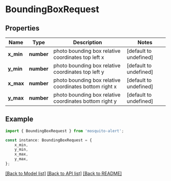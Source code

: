 # BoundingBoxRequest


## Properties

Name | Type | Description | Notes
------------ | ------------- | ------------- | -------------
**x_min** | **number** | photo bounding box relative coordinates top left x | [default to undefined]
**y_min** | **number** | photo bounding box relative coordinates top left y | [default to undefined]
**x_max** | **number** | photo bounding box relative coordinates bottom right x | [default to undefined]
**y_max** | **number** | photo bounding box relative coordinates bottom right y | [default to undefined]

## Example

```typescript
import { BoundingBoxRequest } from 'mosquito-alert';

const instance: BoundingBoxRequest = {
    x_min,
    y_min,
    x_max,
    y_max,
};
```

[[Back to Model list]](../README.md#documentation-for-models) [[Back to API list]](../README.md#documentation-for-api-endpoints) [[Back to README]](../README.md)

